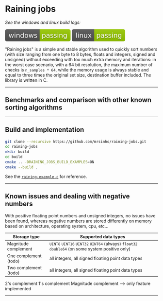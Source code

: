 # Raining jobs

_See the windows and linux build logs:_

[![](.shci/windows/exit_code.svg)](.shci/windows/log.md)
[![](.shci/linux/exit_code.svg)](.shci/linux/log.md)

"Raining jobs" is a simple and stable algorithm used to quickly sort numbers (with size ranging from one byte to 8 bytes, floats and integers, signed and unsigned) without exceeding with too much extra memory and iterations: in the worst case scenario, with a 64 bit resolution, the maximum number of checks is `n_samples * 64`, while the memory usage is always stable and equal to three times the original set size, destination buffer included. The library is written in C.

---

## Benchmarks and comparison with other known sorting algorithms

---

## Build and implementation

```bash
git clone --recursive https://github.com/mrsinho/raining-jobs.git
cd raining-jobs
mkdir build
cd build
cmake .. -DRAINING_JOBS_BUILD_EXAMPLES=ON
cmake --build .
```

See the [`raining-example.c`](./examples/src/raining-example.c) for reference.

---

## Known issues and dealing with negative numbers

With positive floating point numbers and unsigned integers, no issues have been found, whereas negative numbers are stored differently on memory based on architecture, operating system, cpu, etc... 


|Storage type          | Supported data types                                                                            | 
|----------------------|-------------------------------------------------------------------------------------------------|
|Magnitude complement  | `UINT8` `UINT16` `UINT32` `UINT64` (always) `float32` `double64` (on some system positive only) |
|One complement (todo) | all integers, all signed floating point data types                                              |
|Two complement (todo) | all integers, all signed floating point data types                                              |


2's complement
1's complement
Magnitude complement --> only feature implemented

---